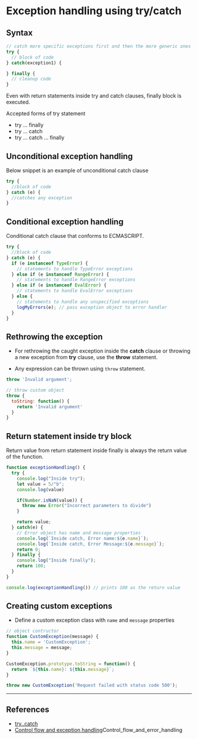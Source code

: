 # Exception handling using try/catch

## Syntax

```javascript
// catch more specific exceptions first and then the more generic ones
try {
  // block of code
} catch(exception1) {

} finally {
  // cleanup code
}
```

Even with return statements inside try and catch clauses, finally block is executed.

Accepted forms of try statement

* try ... finally
* try ... catch
* try ... catch ... finally

## Unconditional exception handling

Below snippet is an example of unconditional catch clause

```javascript
try {
  //block of code
} catch (e) {
  //catches any exception
}
```

## Conditional exception handling

Conditional catch clause that conforms to ECMASCRIPT.

```javascript
try {
  //block of code
} catch (e) {
  if (e instanceof TypeError) {
    // statements to handle TypeError exceptions
  } else if (e instanceof RangeError) {
    // statements to handle RangeError exceptions
  } else if (e instanceof EvalError) {
    // statements to handle EvalError exceptions
  } else {
    // statements to handle any unspecified exceptions
    logMyErrors(e); // pass exception object to error handler
  }
}
```

## Rethrowing the exception

* For rethrowing the caught exception inside the **catch** clause or throwing a new exception from **try** clause, use the **throw** statement.

* Any expression can be thrown using `throw` statement.

```javascript
throw 'Invalid argument';

// throw custom object
throw {
  toString: function() {
    return 'Invalid argument'
  }
}
```

## Return statement inside try block

Return value from return statement inside finally is always the return value of the function.

```javascript
function exceptionHandling() {
  try {
    console.log("Inside try");
    let value = 5/"b";
    console.log(value)

    if(Number.isNaN(value)) {
      throw new Error("Incorrect parameters to divide")
    }

    return value;
  } catch(e) {
    // Error object has name and message properties
    console.log(`Inside catch, Error name:${e.name}`);
    console.log(`Inside catch, Error Message:${e.message}`);
    return 0;
  } finally {
    console.log("Inside finally");
    return 100;
  }
}

console.log(exceptionHandling()) // prints 100 as the return value
```

## Creating custom exceptions

* Define a custom exception class with `name` and `message` properties

```javascript
// object contructor
function CustomException(message) {
  this.name = 'CustomException';
  this.message = message;
}

CustomException.prototype.toString = function() {
  return `${this.name}: ${this.message}`;
}

throw new CustomException('Request failed with status code 500');
```

---

## References

* [try..catch](https://developer.mozilla.org/en-US/docs/Web/JavaScript/Reference/Statements/try...catch)
* [Control flow and exception handling](https://developer.mozilla.org/en-US/docs/Web/JavaScript/Guide/)Control_flow_and_error_handling
